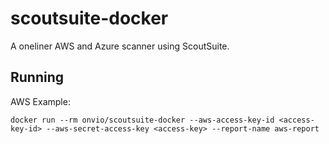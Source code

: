 # scoutsuite-docker

A oneliner AWS and Azure scanner using ScoutSuite.

## Running

AWS Example:

```docker run --rm onvio/scoutsuite-docker --aws-access-key-id <access-key-id> --aws-secret-access-key <access-key> --report-name aws-report```